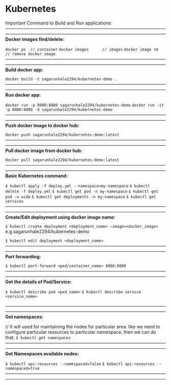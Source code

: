 # Kubernetes

Important Command to Build and Run applications:
————————————————————————————————————————————————————————————————————————
**Docker images find/delete:**

`docker ps 	// container`
`docker images  	// images`
`docker image rm 	// remove docker image`
————————————————————————————————————————————————————————————————————————
**Build docker app:**

`docker build -t sagarunhale2294/kubernetes-demo .`
————————————————————————————————————————————————————————————————————————
**Run docker app:**

`docker run -p 8080:8080 sagarunhale2294/kubernetes-demo`
`docker run -it -p 8080:8080 -d sagarunhale2294/kubernetes-demo`
————————————————————————————————————————————————————————————————————————
**Push docker image to docker hub:**

`docker push sagarunhale2294/kubernetes-demo:latest`
————————————————————————————————————————————————————————————————————————
**Pull docker image from docker hub:**

`docker pull sagarunhale2294/kubernetes-demo:latest`
————————————————————————————————————————————————————————————————————————
**Basic Kubernetes command:**

`$ kubectl apply -f deploy.yml --namespace=my-namespace`
`$ kubectl delete -f deploy.yml`
`$ kubectl get pod -n my-namespace`
`$ kubectl get pod -o wide`
`$ kubectl get deployments -n my-namespace`
`$ kubectl get services`
————————————————————————————————————————————————————————————————————————
**Create/Edit deployment using docker image name:**

`$ kubectl create deployment <deployment_name> —image=<docker_image>`
e.g.sagarunhale2294/kubernetes-demo

`$ kubectl edit deployment <deployment_name>`
————————————————————————————————————————————————————————————————————————
**Port forwarding:**

`$ kubectl port-forward <pod/container_name> 8080:8080`
————————————————————————————————————————————————————————————————————————
**Get the details of Pod/Service:**

`$ kubectl describe pod <pod_name>`
`$ kubectl describe service <service_name>`

————————————————————————————————————————————————————————————————————————
**Get namespaces:**

// It will used for maintaining the nodes for particular area. like we need to configure particular resources to particular namespace, then we can do that.
`$ kubectl get namespaces`
————————————————————————————————————————————————————————————————————————
**Get Namespaces available nodes:**

`$ kubectl api-resources --namespaced=false`
`$ kubectl api-resources --namespaced=true`
————————————————————————————————————————————————————————————————————————
